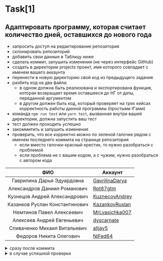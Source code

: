 # Task[1]
## Адаптировать программу, которая считает количество дней, оставшихся до нового года
- запросить доступ на редактирование репозитория
- склонировать репозиторий
- добавить свои данные в Таблицу ниже
- сделать коммит, запушить изменения (не через интерфейс GitHub)
- создать в директории projects проект, имя которого совпадает с именем вашего аккаунта
- перенести в новую директорию свой код из предыдущего задания
- разбить код на два файла:
	- в одном должна быть реализована и экспортирована функция, которая возвращает время оставшееся до НГ от даты, переданной аргументом
	- в другом должен быть код, который проверяет на трех кейсах корректность работы данной программы (простыми if'ами)
- команда `npm run test` или `yarn test`, вызванная внутри вашей директории, должна запустить ваш тест
- тест должен проходить успешно
- закоммитить и запушить изменения
- проверить, что все корректно можно по зеленой галочке рядом с именем последнего коммита на странице репозитория
	- если вместо галочки красный крестик, то нужно разобраться с проблемой
	- если проблема не с вашим кодом, а с чужим, нужно разобраться с автором кода


| ФИО | Аккаунт |
| :-:	|  ---	|
| Гаврилина Дарья Эдуардовна | [GavrilinaDarya](https://github.com/GavrilinaDarya) |
| Александров Даниил Романович | [Rpt87gtm](https://github.com/Rpt87gtm) |
| Кузнецов Андрей Александрович | [KuznecovAndrey](https://github.com/hmniaq) |
| Казанков Руслан Константинович | [KazankovRuslan](https://github.com/RuslanKazankov) |
| Немтинов Павел Алексеевич | [MrLyasichka007](https://github.com/MrLyasichka007) |
| Алексеев Андрей Евгеньевич | [dyscarnate](https://github.com/dyscarnate) |
| Спиваченко Михаил Витальевич | [alljay5](https://github.com/alljay5) |
| Федоров Никита Олегович | [NiFed64](https://github.com/NiFed64) |


<details>
<summary>сразу после коммита</summary>

![image](https://github.com/user-attachments/assets/a2bdd44e-a2e5-4d63-8772-2cc232c05d18)
![image](https://github.com/user-attachments/assets/8fdad818-c125-45b0-9278-9c4e0308a04b)
</details>

<details>
<summary>в случае успешной проверки</summary>

![image](https://github.com/user-attachments/assets/98d1dda7-32f0-45ea-8bbf-f06fe1c0480e)
![image](https://github.com/user-attachments/assets/ebeeb065-9396-49fe-8fbd-1114b1e4366e)
</details>
